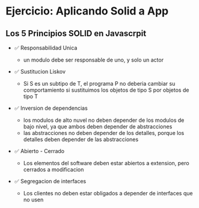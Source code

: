 # Ejercicio: Aplicando Solid a App

## Los 5 Principios SOLID en Javascrpit

- ✅ Responsabilidad Unica

  - un modulo debe ser responsable de uno, y solo un actor

- ✅ Sustitucion Liskov

  - Si S es un subtipo de T, el programa P no deberia cambiar su comportamiento si sustituimos los objetos de tipo S por objetos de tipo T

- ✅ Inversion de dependencias

  - los modulos de alto nuvel no deben depender de los modulos de bajo nivel, ya que ambos deben depender de abstracciones
  - las abstracciones no deben depender de los detalles, porque los detalles deben depender de las abstracciones

- ✅ Abierto - Cerrado

  - Los elementos del software deben estar abiertos a extension, pero cerrados a modificacion

- ✅ Segregacion de interfaces
  - Los clientes no deben estar obligados a depender de interfaces que no usen
